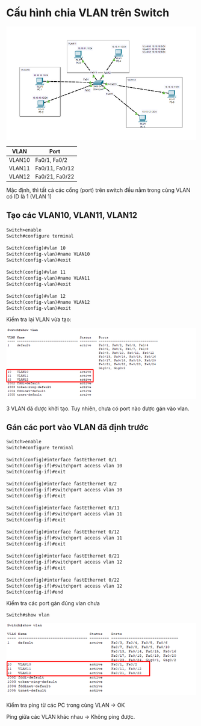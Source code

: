 # Cấu hình chia VLAN trên Switch

<img src="..\images\Screenshot_22.png">

|VLAN|Port|
|----|----|
|VLAN10|Fa0/1, Fa0/2|
|VLAN11|Fa0/11, Fa0/12|
|VLAN12|Fa0/21, Fa0/22|


Mặc định, thì tất cả các cổng (port) trên switch đều nằm trong cùng VLAN có ID là 1 (VLAN 1)

## Tạo các VLAN10, VLAN11, VLAN12
```
Switch>enable
Switch#configure terminal

Switch(config)#vlan 10
Switch(config-vlan)#name VLAN10
Switch(config-vlan)#exit

Switch(config)#vlan 11
Switch(config-vlan)#name VLAN11
Switch(config-vlan)#exit

Switch(config)#vlan 12
Switch(config-vlan)#name VLAN12
Switch(config-vlan)#exit
```

Kiểm tra lại VLAN vừa tạo:

<img src="..\images\Screenshot_23.png">

3 VLAN đã được khởi tạo. Tuy nhiên, chưa có port nào được gán vào vlan.

## Gán các port vào VLAN đã định trước
```
Switch>enable
Switch#configure terminal

Switch(config)#interface fastEthernet 0/1
Switch(config-if)#switchport access vlan 10
Switch(config-if)#exit

Switch(config)#interface fastEthernet 0/2
Switch(config-if)#switchport access vlan 10
Switch(config-if)#exit

Switch(config)#interface fastEthernet 0/11
Switch(config-if)#switchport access vlan 11
Switch(config-if)#exit

Switch(config)#interface fastEthernet 0/12
Switch(config-if)#switchport access vlan 11
Switch(config-if)#exit

Switch(config)#interface fastEthernet 0/21
Switch(config-if)#switchport access vlan 12
Switch(config-if)#exit

Switch(config)#interface fastEthernet 0/22
Switch(config-if)#switchport access vlan 12
Switch(config-if)#end
```

Kiểm tra các port gán đúng vlan chưa
```
Switch#show vlan
```

<img src="..\images\Screenshot_24.png">

Kiểm tra ping từ các PC trong cùng VLAN -> OK

Ping giữa các VLAN khác nhau -> Không ping được.
